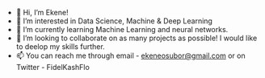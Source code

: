 - 👋 Hi, I’m Ekene!
- 👀 I’m interested in Data Science, Machine & Deep Learning
- 🌱 I’m currently learning Machine Learning and neural networks.
- 💞️ I’m looking to collaborate on as many projects as possible! I would like to deelop my skills further. 
- 📫 You can reach me through email - ekeneosubor@gmail.com or on Twitter - FidelKashFlo

<!---
EOsubor/EOsubor is a ✨ special ✨ repository because its `README.md` (this file) appears on your GitHub profile.
You can click the Preview link to take a look at your changes.
--->
